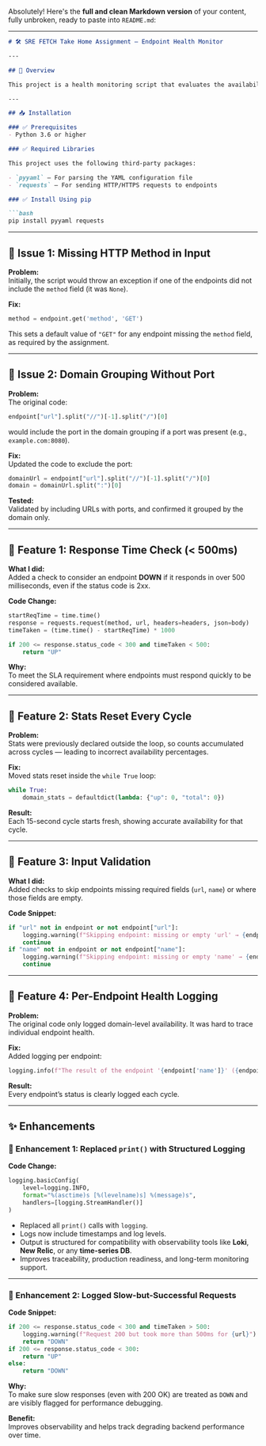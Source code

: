 Absolutely! Here's the **full and clean Markdown version** of your content, fully unbroken, ready to paste into `README.md`:

---

```markdown
# 🛠️ SRE FETCH Take Home Assignment – Endpoint Health Monitor

---

## 📌 Overview

This project is a health monitoring script that evaluates the availability of HTTP endpoints based on configuration from a YAML file. It performs checks every 15 seconds and logs the availability percentage for each domain. The system is designed to handle malformed inputs gracefully and focuses on correctness, performance, and clarity.

---

## 📥 Installation

### ✅ Prerequisites
- Python 3.6 or higher

### ✅ Required Libraries

This project uses the following third-party packages:

- `pyyaml` – For parsing the YAML configuration file
- `requests` – For sending HTTP/HTTPS requests to endpoints

### ✅ Install Using pip

```bash
pip install pyyaml requests
```

---

## 🐞 Issue 1: Missing HTTP Method in Input

**Problem:**  
Initially, the script would throw an exception if one of the endpoints did not include the `method` field (it was `None`).

**Fix:**  
```python
method = endpoint.get('method', 'GET')
```

This sets a default value of `"GET"` for any endpoint missing the `method` field, as required by the assignment.

---

## 🧩 Issue 2: Domain Grouping Without Port

**Problem:**  
The original code:

```python
endpoint["url"].split("//")[-1].split("/")[0]
```

would include the port in the domain grouping if a port was present (e.g., `example.com:8080`).

**Fix:**  
Updated the code to exclude the port:

```python
domainUrl = endpoint["url"].split("//")[-1].split("/")[0]
domain = domainUrl.split(":")[0]
```

**Tested:**  
Validated by including URLs with ports, and confirmed it grouped by the domain only.

---

## 🚦 Feature 1: Response Time Check (< 500ms)

**What I did:**  
Added a check to consider an endpoint **DOWN** if it responds in over 500 milliseconds, even if the status code is 2xx.

**Code Change:**

```python
startReqTime = time.time()
response = requests.request(method, url, headers=headers, json=body)
timeTaken = (time.time() - startReqTime) * 1000

if 200 <= response.status_code < 300 and timeTaken < 500:
    return "UP"
```

**Why:**  
To meet the SLA requirement where endpoints must respond quickly to be considered available.

---

## 🔁 Feature 2: Stats Reset Every Cycle

**Problem:**  
Stats were previously declared outside the loop, so counts accumulated across cycles — leading to incorrect availability percentages.

**Fix:**  
Moved stats reset inside the `while True` loop:

```python
while True:
    domain_stats = defaultdict(lambda: {"up": 0, "total": 0})
```

**Result:**  
Each 15-second cycle starts fresh, showing accurate availability for that cycle.

---

## 🔐 Feature 3: Input Validation

**What I did:**  
Added checks to skip endpoints missing required fields (`url`, `name`) or where those fields are empty.

**Code Snippet:**

```python
if "url" not in endpoint or not endpoint["url"]:
    logging.warning(f"Skipping endpoint: missing or empty 'url' → {endpoint}")
    continue
if "name" not in endpoint or not endpoint["name"]:
    logging.warning(f"Skipping endpoint: missing or empty 'name' → {endpoint}")
    continue
```

---

## 🧾 Feature 4: Per-Endpoint Health Logging

**Problem:**  
The original code only logged domain-level availability. It was hard to trace individual endpoint health.

**Fix:**  
Added logging per endpoint:

```python
logging.info(f"The result of the endpoint '{endpoint['name']}' ({endpoint['url']}) is [{result}]")
```

**Result:**  
Every endpoint’s status is clearly logged each cycle.

---

## ✨ Enhancements

### 🔹 Enhancement 1: Replaced `print()` with Structured Logging

**Code Change:**

```python
logging.basicConfig(
    level=logging.INFO,
    format="%(asctime)s [%(levelname)s] %(message)s",
    handlers=[logging.StreamHandler()]
)
```

- Replaced all `print()` calls with `logging`.
- Logs now include timestamps and log levels.
- Output is structured for compatibility with observability tools like **Loki**, **New Relic**, or any **time-series DB**.
- Improves traceability, production readiness, and long-term monitoring support.

---

### 🔹 Enhancement 2: Logged Slow-but-Successful Requests

**Code Snippet:**

```python
if 200 <= response.status_code < 300 and timeTaken > 500:
    logging.warning(f"Request 200 but took more than 500ms for {url}")
    return "DOWN"
if 200 <= response.status_code < 300:
    return "UP"
else:
    return "DOWN"
```

**Why:**  
To make sure slow responses (even with 200 OK) are treated as `DOWN` and are visibly flagged for performance debugging.

**Benefit:**  
Improves observability and helps track degrading backend performance over time.

